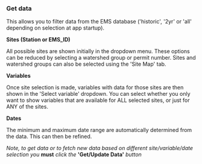 ### Get data

This allows you to filter data from the EMS database ('historic', '2yr' or 'all' depending on selection at app startup).

**Sites (Station or EMS_ID)**  

All possible sites are shown initially in the dropdown menu. These options can be reduced by selecting a watershed group or permit number. Sites and watershed groups can also be selected using the 'Site Map' tab.  

**Variables**  

Once site selection is made, variables with data for those sites are then shown in the 'Select variable' dropdown. You can select whether you only want to show variables that are available for ALL selected sites, or just for ANY of the sites. 

**Dates**  

The minimum and maximum date range are automatically determined from the data. This can then be refined.  

*Note, to get data or to fetch new data based on different site/variable/date selection you* **must** *click the* **'Get/Update Data'** *button* 



